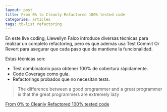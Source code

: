 ```yaml
---
layout: post
title: From 0% to Cleanly Refactored 100% tested code
categories: articles
tags: tb-list refactoring
---
```


En este live coding, Llewellyn Falco introduce diversas técnicas para realizar un completo refactoring, pero es que además usa Test Commit Or Revert para asegurar que cada paso que da mantiene la funcionalidad.

Estas técnicas son:

* Test combinatorio para obtener 100% de cobertura rápidamente.
* Code Coverage como guía.
* Refactorings probados que no necesitan tests.

> The difference between a good programmer and a great programmer is that the great programmers are extremely lazy

[From 0% to Cleanly Refactored 100% tested code](https://youtu.be/wp6oSVDdbXQ?si=z3nT57z7PIrvfFT7)

